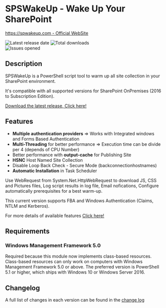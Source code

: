 # SPSWakeUp - Wake Up Your SharePoint

[https://spwakeup.com - Official WebSite](https://spwakeup.com)

![Latest release date](https://img.shields.io/github/release-date/luigilink/spswakeup.svg?style=flat)
![Total downloads](https://img.shields.io/github/downloads/luigilink/spswakeup/total.svg?style=flat)  
![Issues opened](https://img.shields.io/github/issues/luigilink/spswakeup.svg?style=flat)

## Description

SPSWakeUp is a PowerShell script tool to warm up all site collection in your SharePoint environment.

It's compatible with all supported versions for SharePoint OnPremises (2016 to Subscription Edition).

[Download the latest release, Click here!](https://github.com/luigilink/spswakeup/releases/latest)

## Features

* **Multiple authentication providers** => Works with Integrated windows and Forms Based Authentication
* **Multi-Threading** for better performance => Execution time can be divide per 4 (depends of CPU Number)
* Better performance with **output-cache** for Publishing Site
* **HSNC** Host Named Site Collection
* Disable Loop Back Check - Secure Mode (backconnectionhostnames)
* **Automatic Installation** in Task Scheduler

Use WebRequest from System.Net.HttpWebRequest to download JS, CSS and Pictures files, Log script results in log file, Email nofications, Configure automatically prerequisites for a best warm-up.

This current version supports FBA and Windows Authentication (Claims, NTLM and Kerberos).

For more details of available features [Click here!](https://github.com/luigilink/spswakeup/wiki/Features)

## Requirements
### Windows Management Framework 5.0

Required because this module now implements class-based resources.
Class-based resources can only work on computers with Windows
Management Framework 5.0 or above.
The preferred version is PowerShell 5.1 or higher, which ships with Windows 10 or Windows Server 2016.

## Changelog

A full list of changes in each version can be found in the [change log](CHANGELOG.md)
